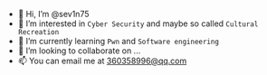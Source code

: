 - 👋 Hi, I’m @sev1n75
- 👀 I’m interested in `Cyber Security` and maybe so called  `Cultural Recreation`
- 🌱 I’m currently learning `Pwn` and `Software engineering`
- 💞️ I’m looking to collaborate on ...
- 📫 You can email me at 360358996@qq.com

<!---
sev1n75/sev1n75 is a ✨ special ✨ repository because its `README.md` (this file) appears on your GitHub profile.
You can click the Preview link to take a look at your changes.
--->
